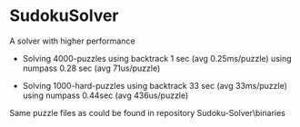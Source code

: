 # SudokuSolver
A solver with higher performance

* Solving 4000-puzzles
using backtrack              1 sec (avg 0.25ms/puzzle)
using numpass                0.28 sec (avg 71us/puzzle)


* Solving 1000-hard-puzzles
using backtrack     33 sec (avg 33ms/puzzle)
using numpass    0.44sec (avg 436us/puzzle)

Same puzzle files as could be found in repository Sudoku-Solver\binaries

